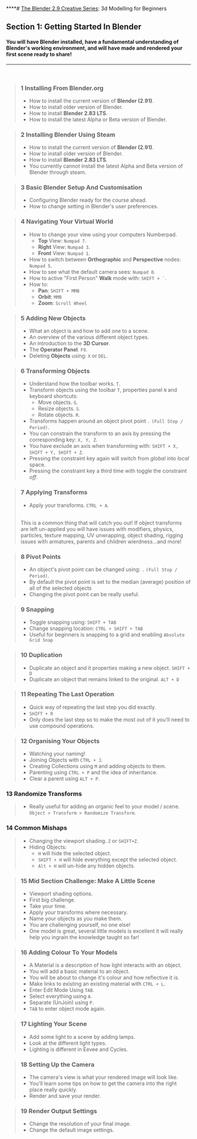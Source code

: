 ****# [The Blender 2.9 Creative Series](www.completeblendercreator.com): 3d Modelling for Beginners
## Section 1: Getting Started In Blender

#### You will have Blender installed, have a fundamental understanding of Blender's working environment, and will have made and rendered your first scene ready to share!

---

<br>

>### 1 Installing From Blender.org
>+ How to install the current version of **Blender (2.91)**.
>+ How to install older version of Blender.
>+ How to install **Blender 2.83 LTS**.
>+ How to install the latest Alpha or Beta version of Blender.

>### 2 Installing Blender Using Steam
>+ How to install the current version of **Blender (2.91)**.
>+ How to install older version of Blender.
>+ How to install **Blender 2.83 LTS**.
>+ You currently cannot install the latest Alpha and Beta version of Blender through steam.

>### 3 Basic Blender Setup And Customisation
>+ Configuring Blender ready for the course ahead.
>+ How to change setting in Blender's user preferences.

>### 4 Navigating Your Virtual World
>+ How to change your view using your computers Numberpad.
>   + **Top** View: `Numpad 7`.
>   + **Right** View: `Numpad 3`.
>   + **Front** View: `Numpad 1`.
> + How to switch between **Orthographic** and **Perspective** nodes: `Numpad 5`.
> + How to see what the default camera sees: `Numpad 0`. 
> + How to active "First Person" **Walk** mode with: `` SHIFT + ` ``.
>+ How to: 
>   + **Pan**: `SHIFT + MMB` 
>   + **Orbit**: `MMB` 
>   + **Zoom**: `Scroll Wheel`

>### 5 Adding New Objects
>+ What an object is and how to add one to a scene.
>+ An overview of the various different object types.
>+ An introduction to the **3D Cursor**.
>+ The **Operator Panel**. `F9`.
>+ Deleting **Objects** using: `X` or `DEL`.

>### 6 Transforming Objects
>+ Understand how the toolbar works. `T`.
>+ Transform objects using the toolbar `T`, properties panel `N` and keyboard shortcuts:
>   + Move objects. `G`.
>   + Resize objects. `S`.
>   + Rotate objects. `R`.
>+ Transforms happen around an object pivot point `.` `(Full Stop / Period)`.
>+ You can constrain the transform to an axis by pressing the corresponding key: `X, Y, Z`.
>+ You have exclude an axis when transforming with: `SHIFT + X, SHIFT + Y, SHIFT + Z`.
>+ Pressing the constraint key again will switch from *global* into *local* space.
>+ Pressing the constraint key a third time with toggle the constraint *off*.

>### 7 Applying Transforms
>+ Apply your transforms. `CTRL + A`.
><br>
>This is a common thing that will catch you out!  If object transforms are left un-applied you will have issues with modifiers, physics, particles, texture mapping, UV unwrapping, object shading, rigging issues with armatures, parents and children wierdness...and more!

>### 8 Pivot Points
>+ An object's pivot point can be changed using: `.` `(Full Stop / Period)`.
>+ By default the pivot point is set to the median (average) position of all of the selected objects
>+ Changing the pivot point can be really useful.

>### 9 Snapping
>+ Toggle snapping using: `SHIFT + TAB`
>+ Change snapping location: `CTRL + SHIFT + TAB`
>+ Useful for beginners is snapping to a grid and enabling `Absolute Grid Snap`

>### 10 Duplication
>+ Duplicate an object and it properties making a new object. `SHIFT + D`
>+ Duplicate an object that remains linked to the original. `ALT + D`

>### 11 Repeating The Last Operation
>+ Quick way of repeating the last step you did exactly.
>+ `SHIFT + R`
>+ Only does the last step so to make the most out of it you'll need to use compound operations.

>### 12 Organising Your Objects
>+ Watching your naming!
>+ Joining Objects with `CTRL + J`.
>+ Creating Collections using `M` and adding objects to them.
>+ Parenting using `CTRL + P` and the idea of inheritance.
>+ Clear a parent using `ALT + P`.

### 13 Randomize Transforms
>+ Really useful for adding an organic feel to your model / scene. `Object > Transform > Randomize Transform`.

### 14 Common Mishaps
>+ Changing the viewport shading. `Z` or `SHIFT+Z`.
>+ Hiding Objects:
>   + `H` will hide the selected object.
>   + `SHIFT + H` will hide everything except the selected object.
>   + `Alt + H` will un-hide any hidden objects.

>### 15 Mid Section Challenge: Make A Little Scene
>+ Viewport shading options.
>+ First big challenge.
>+ Take your time.
>+ Apply your transforms where necessary.
>+ Name your objects as you make them.
>+ You are challenging yourself, no one else!
>+ One model is great, several little models is excellent it will really help you ingrain the knowledge taught so far!

>### 16 Adding Colour To Your Models 
>+ A Material is a description of how light interacts with an object.
>+ You will add a basic material to an object.
>+ You will be about to change it's colour and how reflective it is.
>+ Make links to existing an existing material with `CTRL + L`.
>+ Enter Edit Mode Using `TAB`.
>+ Select everything using `A`.
>+ Separate (UnJoin) using `P`.
>+ `TAB` to enter object mode again.

>### 17 Lighting Your Scene
>+ Add some light to a scene by adding lamps.
>+ Look at the different light types.
>+ Lighting is different in Eevee and Cycles.

>### 18 Setting Up the Camera
>+ The camera's view is what your rendered image will look like.
>+ You'll learn some tips on how to get the camera into the right place really quickly.
>+ Render and save your render.

>### 19 Render Output Settings
>+ Change the resolution of your final image.
>+ Change the default image settings.

